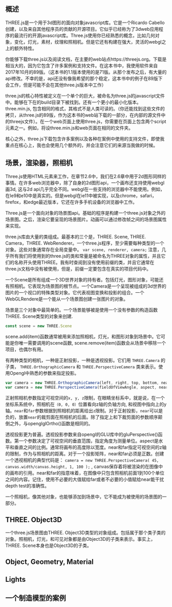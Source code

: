 ## 概述

THREE.js是一个用于3d图形的面向对象javascript库。它是一个Ricardo Cabello创建，以及来自其他程序员的贡献的开源项目。它似乎已经称为了3dweb应用程序的最流行的开源javascript库。Three.js使用你已经熟悉的概念，比如几何对象，变化，灯光，素材，纹理和照相机。但是它还有构建在强大，灵活的webgl之上的额外特性。

你能够下载three.js以及阅读文档，在主要的web站点https://threejs.org。下载是相当大的，因为它包含了许多案例和支持文件。在这本书中，我使用软件来自2017年10月的89版。（这本书的1.1版本使用的是71版。从那个发布之后，有大量的api修改。不幸的是，api还没有像我希望的那个稳定，这本书中的例子在89版下会工作，但是可能不会在其他three.js版本中工作）

three.js的核心特性被定义在一个单个的巨大，被命名为three.js的javascript文件中。能够在下在的build目录下被找到。还有一个更小的最小化版本。three.min.js, 包含相同的格式，其格式不是人类可读的。（你还能找到这些文件的拷贝，从three.js的89版，作为这本书的web站下载的一部分，在内部的源文件中的threejs文件）。在一个web页面上使用three.js，你需要在页面上包含两个script元素之一。例如，将设three.min.js和web页面在相同的文件夹。

核心之外，three.js下载包含许多案例以及各种在案例中使用的支持文件，即使我重点在核心上，我也会使用几个额外的，并会注意它们的来源当我做的时候。

## 场景，渲染器，照相机

Three.js使用HTML<canvas>元素来工作，在章节2.6中，我们在2.6章中用于2d图形同样的事情。在许多web浏览器中，除了自身的2d图形api，一个画布还支持使用webgl画3d, 这与2d api几乎完全不同。webgl在一些支持<canvas>的浏览器中不能使用。例如，在Ie9和e10中是真实的。但是webgl在ie11中被实现，以及chrome，safari，firefox，和edge最近版本，它还在许多手机设备的浏览器中工作。

Three.js是一个面向对象的场景图api。基础的程序是构建一个three.js对象之外的场景图。之后，渲染它要呈现的场景图片。动画可以通过修改帧之间的场景图属性来实现。

three.js库由大量的类组成。最基本的三个是，THREE. Scene, THREE. Camera，THREE. WebRenderer。一个three.js程序，至少需要每种类型的一个对象。这些对象通常存在全局变量中。 `var scene, renderer, camera;`
注意，几乎所有我们将使用到的three.js的类和常量是被命名为THREE对象的属性，并且它们的名称开头使用THREE。我有时查阅到没有使用前缀的类，并且它通常在three.js文档中没有被使用，但是，前缀一定要包含在真实的项目代码中。

一个Scene是所有组成一个3D世界对象的持有者。包括灯光，图形对象，可能还有照相机。它表现为场景图的根节点。一个Camera是一个呈现被组成的3d世界的图片的一个视口的特殊类型对象。它代表视图变换和投影的组合。一个WebGLRendere是一个能从一个场景图创建一张图片的对象。

场景是三个对象中最简单的。一个场景能够被是使用一个没有参数的构造函数THREE. Scene类型的对象来创建.

``` js
const scene = new THREE.Scene
```

scene.add(item)函数通常被用来添加照相机，灯光，和图形对象到场景中。它可能是你唯一需要调用的scene函数, scene.remove(item)函数会从场景中移除一个项目，也偶尔有用。

有两种类型的相机，一种是正射投影，一种是透视投影。它们用 `THREE.Camera` 的子类， `THREE.OrthographicCamera` 和 `THREE.PerspectiveCamera` 类来表示。使用Opengl中熟悉的参数来指定投影。

```js
var camera = new THREE.OrthographicCamera(left, right, top, bottom, near, far);
var camera = new THREE.PerspectiveCamera(fieldOfViewAngle, aspect, near, far);
```

正射照相机参数指定可视空间的`x, y, z`限制，在眼睛坐标系中，就是说，在一个坐标系系统中，照相机在`（0, 0, 0）`位置看向z轴的负轴方向, 和视图中指向上的y轴。`near`和`far`参数根据到照相机的距离给出`z`限制。对于正射投影，`near`可以是负的，放置`near`的裁剪面在照相机的后面。除了指定上和下裁剪面的参数顺序颠倒之外，与openglglOrtho()函数是相同的。

透视投影更为普遍。透视投影参数来自opengl的GLU库中的gluPerspective()函数。第一个参数决定了可视空间的垂直范围，指定角度为测量单位。aspect是水平和垂直之间的比例。通常将画布的高度除以宽度。near和far指定可视空间的z轴的限制，作为与照相机的距离。对于一个投影矩阵，near和far必须是正数。创建一个透视相机的典型代码是： `camera = new THREE.PerspectiveCamera( 45, canvas.width/canvas.height, 1, 100 );` , canvas保存着将被渲染的在图像中的画布的引用。near和far的指意味着，在图像中只包含照相机前面1到100个单位之间的内容。记住，使用不必要的大值赋给far或者不必要的小值赋给near能干扰depth test的准确性。

一个照相机，像其他对象，也能够添加到场景中，它不能成为被使用的场景图的一部分。

## THREE. Object3D

一个three.js场景图由THREE. Object3D类型的对象组成。包括属于那个类子类的对象。照相机，灯光，和可见对象都是由Object3D的子类来表示。事实上，THREE. Scene本身也是Object3D的子类。

## Object, Geometry, Material

## Lights

## 一个制造模型的案例
